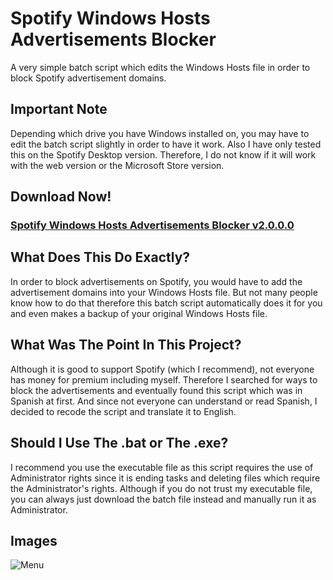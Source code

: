 # Spotify Windows Hosts Advertisements Blocker
A very simple batch script which edits the Windows Hosts file in order to block Spotify advertisement domains.
## Important Note
Depending which drive you have Windows installed on, you may have to edit the batch script slightly in order to have it work. Also I have only tested this on the Spotify Desktop version. Therefore, I do not know if it will work with the web version or the Microsoft Store version.
## Download Now!
### [Spotify Windows Hosts Advertisements Blocker v2.0.0.0](https://github.com/TimmyS20/Spotify-Windows-Hosts-Advertisements-Blocker/raw/master/Spotify%20Windows%20Hosts%20Advertisements%20Blocker.exe)
## What Does This Do Exactly?
In order to block advertisements on Spotify, you would have to add the advertisement domains into your Windows Hosts file. But not many people know how to do that therefore this batch script automatically does it for you and even makes a backup of your original Windows Hosts file.
## What Was The Point In This Project?
Although it is good to support Spotify (which I recommend), not everyone has money for premium including myself. Therefore I searched for ways to block the advertisements and eventually found this script which was in Spanish at first. And since not everyone can understand or read Spanish, I decided to recode the script and translate it to English.
## Should I Use The .bat or The .exe?
I recommend you use the executable file as this script requires the use of Administrator rights since it is ending tasks and deleting files which require the Administrator's rights. Although if you do not trust my executable file, you can always just download the batch file instead and manually run it as Administrator.
## Images
![Menu](https://i.imgur.com/tVSLrvJ.png)
